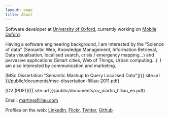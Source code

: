 ```yaml
---
layout: page
title: About
---
```


Software developer at [University of Oxford](http://www.ox.ac.uk), currently working on [Mobile Oxford](http://new.m.ox.ac.uk).

Having a software engineering background, I am interested by the "Science of data" (Semantic Web, Knowledge Management, Information Retrieval, Data visualisation, localised search, crisis / emergency mapping...) and pervasive applications (Smart cities, Web of Things, Urban computing...). I am also interested by communication and marketing.

[MSc Dissertation "Semantic Mashup to Query Localised Data"]({{ site.url }}/public/documents/msc-dissertation-filliau-2011.pdf)

[CV (PDF)]({{ site.url }}/public/documents/cv_martin_filliau_en.pdf)

Email: [martin@filliau.com](mailto:martin@filliau.com)

Profiles on the web:
<a rel="me" href="http://uk.linkedin.com/in/martinfilliau">LinkedIn</a>,
<a rel="me" href="http://www.flickr.com/photos/nitramf">Flickr</a>,
<a rel="me" href="http://twitter.com/martinfilliau">Twitter</a>,
<a rel="me" href="http://www.github.com/martinfilliau">Github</a>

